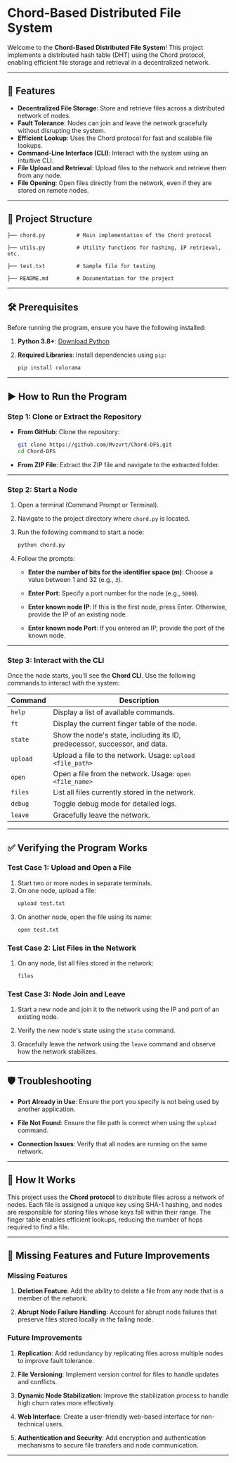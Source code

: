 # Chord-Based Distributed File System

Welcome to the **Chord-Based Distributed File System**! This project implements a distributed hash table (DHT) using the Chord protocol, enabling efficient file storage and retrieval in a decentralized network.

---

## 🚀 Features

- **Decentralized File Storage**: Store and retrieve files across a distributed network of nodes.
- **Fault Tolerance**: Nodes can join and leave the network gracefully without disrupting the system.
- **Efficient Lookup**: Uses the Chord protocol for fast and scalable file lookups.
- **Command-Line Interface (CLI)**: Interact with the system using an intuitive CLI.
- **File Upload and Retrieval**: Upload files to the network and retrieve them from any node.
- **File Opening**: Open files directly from the network, even if they are stored on remote nodes.

---

## 📂 Project Structure

```
├── chord.py          # Main implementation of the Chord protocol

├── utils.py          # Utility functions for hashing, IP retrieval, etc.

├── test.txt          # Sample file for testing

├── README.md         # Documentation for the project
```

---

## 🛠️ Prerequisites

Before running the program, ensure you have the following installed:

1. **Python 3.8+**: [Download Python](https://www.python.org/downloads/)
2. **Required Libraries**: Install dependencies using `pip`:
   
   ```bash
   pip install colorama
   ```

---

## ▶️ How to Run the Program

### Step 1: Clone or Extract the Repository

- **From GitHub**: Clone the repository:
  
  ```bash
  git clone https://github.com/Mvzvrt/Chord-DFS.git
  cd Chord-DFS
  ```
- **From ZIP File**: Extract the ZIP file and navigate to the extracted folder.

---

### Step 2: Start a Node

1. Open a terminal (Command Prompt or Terminal).
2. Navigate to the project directory where `chord.py` is located.
3. Run the following command to start a node:
   
   ```bash
   python chord.py
   ```
4. Follow the prompts:
   - **Enter the number of bits for the identifier space (m)**: Choose a value between 1 and 32 (e.g., `3`).

   - **Enter Port**: Specify a port number for the node (e.g., `5000`).

   - **Enter known node IP**: If this is the first node, press Enter. Otherwise, provide the IP of an existing node.

   - **Enter known node Port**: If you entered an IP, provide the port of the known node.

---

### Step 3: Interact with the CLI

Once the node starts, you'll see the **Chord CLI**. Use the following commands to interact with the system:

| Command       | Description                                                                 |
|---------------|-----------------------------------------------------------------------------|
| `help`        | Display a list of available commands.                                      |
| `ft`          | Display the current finger table of the node.                              |
| `state`       | Show the node's state, including its ID, predecessor, successor, and data. |
| `upload`      | Upload a file to the network. Usage: `upload <file_path>`                  |
| `open`        | Open a file from the network. Usage: `open <file_name>`                   |                  |
| `files`       | List all files currently stored in the network.                           |
| `debug`       | Toggle debug mode for detailed logs.                                       |
| `leave`       | Gracefully leave the network.                                              |

---

## ✅ Verifying the Program Works

### Test Case 1: Upload and Open a File

1. Start two or more nodes in separate terminals.
2. On one node, upload a file:
   ```bash
   upload test.txt
   ```
3. On another node, open the file using its name:
   ```bash
   open test.txt
   ```

### Test Case 2: List Files in the Network

1. On any node, list all files stored in the network:
   ```bash
   files
   ```

### Test Case 3: Node Join and Leave

1. Start a new node and join it to the network using the IP and port of an existing node.

2. Verify the new node's state using the `state` command.

3. Gracefully leave the network using the `leave` command and observe how the network stabilizes.

---

## 🛡️ Troubleshooting

- **Port Already in Use**: Ensure the port you specify is not being used by another application.

- **File Not Found**: Ensure the file path is correct when using the `upload` command.

- **Connection Issues**: Verify that all nodes are running on the same network.

---

## 📖 How It Works

This project uses the **Chord protocol** to distribute files across a network of nodes. Each file is assigned a unique key using SHA-1 hashing, and nodes are responsible for storing files whose keys fall within their range. The finger table enables efficient lookups, reducing the number of hops required to find a file.

---

## 🚧 Missing Features and Future Improvements

### Missing Features
1. **Deletion Feature**: Add the ability to delete a file from any node that is a member of the network.

2. **Abrupt Node Failure Handling**: Account for abrupt node failures that preserve files stored locally in the failing node.

### Future Improvements
1. **Replication**: Add redundancy by replicating files across multiple nodes to improve fault tolerance.

2. **File Versioning**: Implement version control for files to handle updates and conflicts.

3. **Dynamic Node Stabilization**: Improve the stabilization process to handle high churn rates more effectively.

4. **Web Interface**: Create a user-friendly web-based interface for non-technical users.

5. **Authentication and Security**: Add encryption and authentication mechanisms to secure file transfers and node communication.

---
